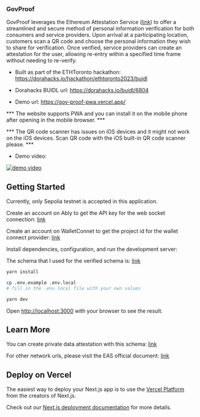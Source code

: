 ### GovProof

GovProof leverages the Ethereum Attestation Service ([link](https://docs.attest.sh/docs/welcome)) to offer a streamlined and secure method of personal information verification for both consumers and service providers. Upon arrival at a participating location, customers scan a QR code and choose the personal information they wish to share for verification. Once verified, service providers can create an attestation for the user, allowing re-entry within a specified time frame without needing to re-verify.

* Built as part of the ETHToronto hackathon: https://dorahacks.io/hackathon/ethtoronto2023/buidl

* Dorahacks BUIDL url: https://dorahacks.io/buidl/6804

* Demo url: https://gov-proof-pwa.vercel.app/

*** The website supports PWA and you can install it on the mobile phone after opening in the mobile browser. ***

*** The QR code scanner has issues on iOS devices and it might not work on the iOS devices. Scan QR code with the iOS built-in QR code scanner please. ***

* Demo video:

[![demo video](https://cdn.loom.com/sessions/thumbnails/606d9ee79ea149e7bebc3da68e0d6389-with-play.gif)](https://www.loom.com/embed/606d9ee79ea149e7bebc3da68e0d6389?sid=38553b9b-5873-4153-a466-9b24cc03ecd3)



## Getting Started

Currently, only Sepolia testnet is accepted in this application.

Create an account on Ably to get the API key for the web socket connection: [link](https://www.ably.io/)

Create an account on WalletConnet to get the project id for the wallet connect provider: [link](https://cloud.walletconnect.com/)

Install dependencies, configuration, and run the development server:

The schema that I used for the verified schema is: [link](https://sepolia.easscan.org/schema/view/0x0be8952e2dd74ffd63a02f4d55b20b603fe7a60130cb9d70de31feb9c52fdd37)

```bash
yarn install

cp .env.example .env.local
# fill in the .env.local file with your own values

yarn dev
```

Open [http://localhost:3000](http://localhost:3000) with your browser to see the result.

## Learn More

You can create private data attestation with this schema: [link](https://sepolia.easscan.org/schema/view/0x20351f973fdec1478924c89dfa533d8f872defa108d9c3c6512267d7e7e5dbc2)

For other network urls, please visit the EAS official document: [link](https://docs.attest.sh/docs/tutorials/private-data-attestations#private-data-attestation-tutorial)

## Deploy on Vercel

The easiest way to deploy your Next.js app is to use the [Vercel Platform](https://vercel.com/new?utm_medium=default-template&filter=next.js&utm_source=create-next-app&utm_campaign=create-next-app-readme) from the creators of Next.js.

Check out our [Next.js deployment documentation](https://nextjs.org/docs/deployment) for more details.
